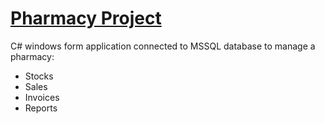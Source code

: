# <u>Pharmacy Project</u>

C# windows form application connected to MSSQL database to manage a pharmacy: 

- Stocks
- Sales
- Invoices
- Reports
